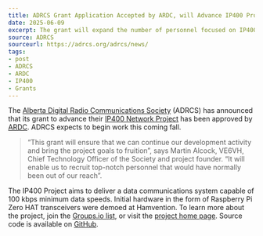 ```yaml
---
title: ADRCS Grant Application Accepted by ARDC, will Advance IP400 Project
date: 2025-06-09
excerpt: The grant will expand the number of personnel focused on IP400 Network Project.
source: ADRCS
sourceurl: https://adrcs.org/adrcs/news/
tags:
- post
- ADRCS
- ARDC
- IP400
- Grants
---
```

The [Alberta Digital Radio Communications Society](https://adrcs.org/) (ADRCS) has announced that its grant to advance their [IP400 Network Project](https://ip400.adrcs.org/) has been approved by [ARDC](https://www.ardc.net/). ADRCS expects to begin work this coming fall.

> “This grant will ensure that we can continue our development activity and bring the project goals to fruition”, says Martin Alcock, VE6VH, Chief Technology Officer of the Society and project founder. “It will enable us to recruit top-notch personnel that would have normally been out of our reach”.

The IP400 Project aims to deliver a data communications system capable of 100 kbps minimum data speeds. Initial hardware in the form of Raspberry Pi Zero HAT transceivers were demoed at Hamvention. To learn more about the project, join the [Groups.io list](https://groups.io/g/ip400), or visit the [project home page](https://ip400.adrcs.org/). Source code is available on [GitHub](https://github.com/adrcs/ip400). 